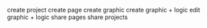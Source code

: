 
create project
  create page
    create graphic
    create graphic + logic
    edit graphic + logic
  share pages
share projects
